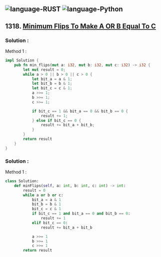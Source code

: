 ![language-RUST](https://img.shields.io/badge/%20-RUST-8d4004?style=for-the-badge&logo=RUST)
![language-Python](https://img.shields.io/badge/%20-Python-ffd43b?style=for-the-badge&logo=PYTHON)
---

## 1318. [Minimum Flips To Make A OR B Equal To C](https://leetcode.com/problems/minimum-flips-to-make-a-or-b-equal-to-c)

### Solution :

Method 1 :
```rust
impl Solution {
    pub fn min_flips(mut a: i32, mut b: i32, mut c: i32) -> i32 {
        let mut result = 0;
        while a > 0 || b > 0 || c > 0 {
            let bit_a = a & 1;
            let bit_b = b & 1;
            let bit_c = c & 1;
            a >>= 1;
            b >>= 1;
            c >>= 1;

            if bit_c == 1 && bit_a == 0 && bit_b == 0 {
                result += 1;
            } else if bit_c == 0 {
                result += bit_a + bit_b;
            }
        }
        return result
    }
}
```

### Solution :

Method 1 :
```python
class Solution:
    def minFlips(self, a: int, b: int, c: int) -> int:
        result = 0
        while a or b or c:
            bit_a = a & 1
            bit_b = b & 1
            bit_c = c & 1
            if bit_c == 1 and bit_a == 0 and bit_b == 0:
                result += 1
            elif bit_c == 0:
                result += bit_a + bit_b

            a >>= 1
            b >>= 1
            c >>= 1
        return result
```
